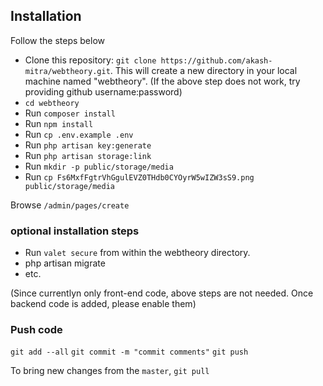 ## Installation

Follow the steps below

- Clone this repository: `git clone https://github.com/akash-mitra/webtheory.git`. This will create a new directory in your local machine named "webtheory". (If the above step does not work, try providing github username:password)
- `cd webtheory`
- Run `composer install`
- Run `npm install`
- Run `cp .env.example .env`
- Run `php artisan key:generate`
- Run `php artisan storage:link`
- Run `mkdir -p public/storage/media`
- Run `cp Fs6MxfFgtrVhGgulEVZ0THdb0CYOyrW5wIZW3sS9.png public/storage/media`

Browse `/admin/pages/create`

### optional installation steps


- Run `valet secure` from within the webtheory directory.
- php artisan migrate 
- etc.

(Since currentlyn only front-end code, above steps are not needed. Once backend code is added, please enable them)

### Push code
`git add --all`
`git commit -m "commit comments"`
`git push`

To bring new changes from the `master`, `git pull`

